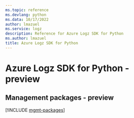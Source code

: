 ```yaml
---
ms.topic: reference
ms.devlang: python
ms.data: 10/17/2022
author: lmazuel
ms.service: logz
description: Reference for Azure Logz SDK for Python
ms.author: lmazuel
title: Azure Logz SDK for Python
---
```

# Azure Logz SDK for Python - preview

## Management packages - preview
[!INCLUDE [mgmt-packages](logz-mgmt-index.md)]